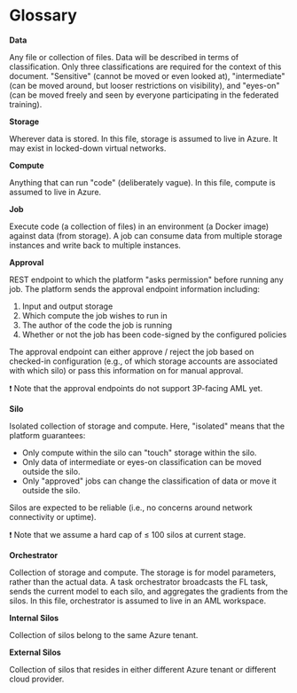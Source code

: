 # Glossary


__Data__ 
<br> 

Any file or collection of files. Data will be described in terms of classification. 
Only three classifications are required for the context of this document. "Sensitive" (cannot be moved or even looked at), "intermediate" (can be moved around, but looser restrictions on visibility), and "eyes-on" (can be moved freely and seen by everyone participating in the federated training). 

__Storage__ 
<br>

Wherever data is stored. In this file, storage is assumed to live in Azure. It may exist in locked-down virtual networks. 

__Compute__ 
<br> 

Anything that can run "code" (deliberately vague). In this file, compute is assumed to live in Azure. 

__Job__ 
<br> 

Execute code (a collection of files) in an environment (a Docker image) against data (from storage). A job can consume data from multiple storage instances and write back to multiple instances. 

__Approval__ 
<br>

REST endpoint to which the platform "asks permission" before running any job. The platform sends the approval endpoint information including: 

1. Input and output storage 
2. Which compute the job wishes to run in 
3. The author of the code the job is running 
4. Whether or not the job has been code-signed by the configured policies 

The approval endpoint can either approve / reject the job based on checked-in configuration (e.g., of which storage accounts are associated with which silo) or pass this information on for manual approval. 

:exclamation: Note that the approval endpoints do not support 3P-facing AML yet. 

__Silo__ 
<br> 

Isolated collection of storage and compute. Here, "isolated" means that the platform guarantees: 

- Only compute within the silo can "touch" storage within the silo. 
- Only data of intermediate or eyes-on classification can be moved outside the silo. 
- Only "approved" jobs can change the classification of data or move it outside the silo. 

Silos are expected to be reliable (i.e., no concerns around network connectivity or uptime). 

:exclamation:  Note that we assume a hard cap of ≤ 100 silos at current stage. 

__Orchestrator__ 
<br> 

Collection of storage and compute. The storage is for model parameters, rather than the actual data. A task orchestrator broadcasts the FL task, sends the current model to each silo, and aggregates the gradients from the silos. In this file, orchestrator is assumed to live in an AML workspace. 

__Internal Silos__ 
<br>

Collection of silos belong to the same Azure tenant.

__External Silos__ 
<br>

Collection of silos that resides in either different Azure tenant or different cloud provider.